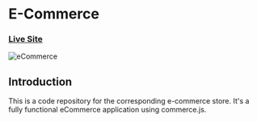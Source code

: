 # E-Commerce
### [Live Site](https://commerce-js.netlify.app/)

![eCommerce](https://i.ibb.co/mH9SNNq/Build-an-e-commerce-1.png)

## Introduction
This is a code repository for the corresponding e-commerce store.
It's a fully functional eCommerce application using commerce.js. 

